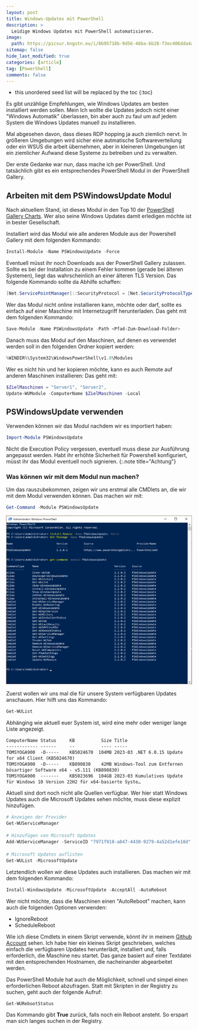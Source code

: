 ```yaml
---
layout: post
title: Windows-Updates mit PowerShell 
description: >
  Leidige Windows Updates mit PowerShell automatisieren.
image: 
  path: https://picsur.kngstn.eu/i/8b95718b-9d56-46ba-bb28-f3ec406dda4a.jpg
sitemap: false
hide_last_modified: true
categories: [article]
tag: [PowerShell]
comments: false
---
```


* this unordered seed list will be replaced by the toc
{:toc}

Es gibt unzählige Empfehlungen, wie Windows Updates am besten installiert werden sollen. Mein Ich wollte die Updates jedoch nicht einer "Windows Automatik" überlassen, bin aber auch zu faul um auf jedem System die Windows Updates manuell zu installieren.

Mal abgesehen davon, dass dieses RDP hopping ja auch ziemlich nervt. In größeren Umgebungen wird sicher eine autmatische Softwareverteilung oder ein WSUS die arbeit übernehmen, aber in kleineren Umgebungen ist ein ziemlicher Aufwand diese Systeme zu betreiben und zu verwalten.

Der erste Gedanke war nun, dass mache ich per PowerShell. Und tatsächlich gibt es ein entsprechendes PowerShell Modul in der PowerShell Gallery.

## Arbeiten mit dem PSWindowsUpdate Modul

Nach aktuellem Stand, ist dieses Modul in den Top 10 der [PowerShell Gallery Charts][1]. Wer also seine Windows Updates damit erledigen möchte ist in bester Gesellschaft.

Installiert wird das Modul wie alle anderen Module aus der Powershell Gallery mit dem folgenden Kommando:

~~~powershell
Install-Module -Name PSWindowsUpdate -Force
~~~

Eventuell müsst ihr noch Downloads aus der PowerShell Gallery zulassen. Sollte es bei der Installation zu einem Fehler kommen (gerade bei älteren Systemen), liegt das wahrscheinlich an einer älteren TLS Version. Das folgende Kommando sollte da Abhilfe schaffen:

~~~powershell
[Net.ServicePointManager]::SecurityProtocol = [Net.SecurityProtocolType]::Tls12
~~~

Wer das Modul nicht online installieren kann, möchte oder darf, sollte es einfach auf einer Maschine mit Internetzugriff herunterladen. Das geht mit dem folgenden Kommando:

~~~powershell
Save-Module -Name PSWindowsUpdate -Path <Pfad-Zum-Download-Folder>
~~~

Danach muss das Modul auf den Maschinen, auf denen es verwendet werden soll in den folgenden Ordner kopiert werden:

~~~powershell
%WINDIR%\System32\WindowsPowerShell\v1.0\Modules
~~~

Wer es nicht hin und her kopieren möchte, kann es auch Remote auf anderen Maschinen installieren: Das geht mit:

~~~powershell
$ZielMaschinen = "Server1", "Server2", 
Update-WUModule -ComputerName $ZielMaschinen -Local
~~~

## PSWindowsUpdate verwenden

Verwenden können wir das Modul nachdem wir es importiert haben:

~~~powershell
Import-Module PSWindowsUpdate
~~~

Nicht die Execution Policy vergessen, eventuell muss diese zur Ausführung angepasst werden. Habt ihr erhöhte Sicherheit für Powershell konfiguriert, müsst ihr das Modul eventuell noch signieren.
{:.note title="Achtung"}

### Was können wir mit dem Modul nun machen?

Um das rauszubekommen, zeigen wir uns erstmal alle CMDlets an, die wir mit dem Modul verwenden können. Das machen wir mit:

~~~powershell
Get-Command -Module PSWindowsUpdate
~~~

![400x200](/assets/img/article/WUmitPowerShell01.png "Ausgabe von Get-Command -Module PSWindowsUpdate")

Zuerst wollen wir uns mal die für unsere System verfügbaren Updates anschauen. Hier hilft uns das Kommando:

~~~powershell
Get-WUList
~~~

Abhänging wie aktuell euer System ist, wird eine mehr oder weniger lange Liste angezeigt.

~~~console
ComputerName Status     KB          Size Title
------------ ------     --          ---- -----
TOMSYOGA900  -D-----    KB5024670  104MB 2023-03 .NET 6.0.15 Update for x64 Client (KB5024670)
TOMSYOGA900  -D-----    KB890830    42MB Windows-Tool zum Entfernen bösartiger Software x64 - v5.111 (KB890830)
TOMSYOGA900  -------    KB5023696  104GB 2023-03 Kumulatives Update für Windows 10 Version 22H2 für x64-basierte Syste…
~~~

Aktuell sind dort noch nicht alle Quellen verfügbar. Wer hier statt Windows Updates auch die Microsoft Updates sehen möchte, muss diese explizit hinzufügen.

~~~powershell
# Anzeigen der Provider
Get-WUServiceManager

# Hinzufügen von Microsoft Updates 
Add-WUServiceManager -ServiceID "7971f918-a847-4430-9279-4a52d1efe18d" -AddServiceFlag 7

# Microsoft Updates auflisten
Get-WUList -MicrosoftUpdate
~~~

Letztendlich wollen wir diese Updates auch installieren. Das machen wir mit dem folgenden Kommando:

~~~powershell
Install-WindowsUpdate -MicrosoftUpdate -AcceptAll -AutoReboot
~~~

Wer nicht möchte, dass die Maschinen einen "AutoReboot" machen, kann auch die folgenden Optionen verwenden:

* IgnoreReboot
* ScheduleReboot

Wie ich diese Cmdlets in einem Skript verwende, könnt ihr in meinem [Github Account][2] sehen. Ich habe hier ein kleines Skript geschrieben, welches einfach die verfügbaren Updates herunterlädt, installiert und, falls erforderlich, die Maschine neu startet. Das ganze basiert auf einer Textdatei mit den entsprechenden Hostnamen, die nacheinander abgearbeitet werden.

Das PowerShell Module hat auch die Möglichkeit, schnell und simpel einen erforderlichen Reboot abzufragen. Statt mit Skripten in der Registry zu suchen, geht auch der folgende Aufruf:

~~~powershell
Get-WURebootStatus
~~~

Das Kommando gibt **True** zurück, falls noch ein Reboot ansteht. So erspart man sich langes suchen in der Registry.

[1]: https://www.powershellgallery.com/stats/packages
[2]: https://github.com/thomaskrampe/PowerShell/tree/master/Windows/WindowsUpdate
